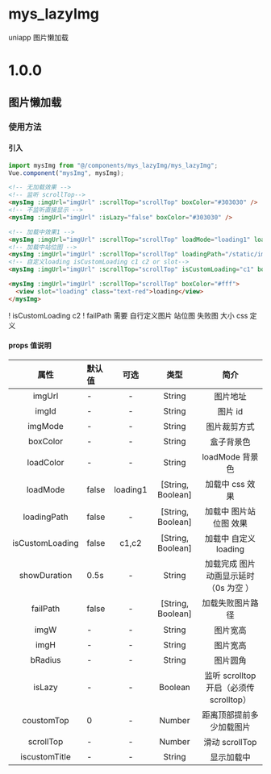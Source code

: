 # mys_lazyImg

uniapp 图片懒加载

# 1.0.0

## 图片懒加载

### 使用方法

#### 引入

```javascript
import mysImg from "@/components/mys_lazyImg/mys_lazyImg";
Vue.component("mysImg", mysImg);
```

```html
<!-- 无加载效果 -->
<!-- 监听 scrollTop-->
<mysImg :imgUrl="imgUrl" :scrollTop="scrollTop" boxColor="#303030" />
<!-- 不监听直接显示 -->
<mysImg :imgUrl="imgUrl" :isLazy="false" boxColor="#303030" />

<!-- 加载中效果1 -->
<mysImg :imgUrl="imgUrl" :scrollTop="scrollTop" loadMode="loading1" loadColor="red" />
<!-- 加载中站位图 -->
<mysImg :imgUrl="imgUrl" :scrollTop="scrollTop" loadingPath="/static/images/xxx.jpg" boxColor="red" />
<!-- 自定义loading isCustomLoading c1 c2 or slot-->
<mysImg :imgUrl="imgUrl" :scrollTop="scrollTop" isCustomLoading="c1" boxColor="red" />

<mysImg :imgUrl="imgUrl" :scrollTop="scrollTop" boxColor="#fff">
  <view slot="loading" class="text-red">loading</view>
</mysImg>
```

! isCustomLoading c2
! failPath
需要 自行定义图片
站位图 失败图 大小 css 定义

#### props 值说明

|      属性       | 默认值 |   可选   |       类型        |                  简介                   |
| :-------------: | :----- | :------: | :---------------: | :-------------------------------------: |
|     imgUrl      | -      |    -     |      String       |                图片地址                 |
|      imgId      | -      |    -     |      String       |                 图片 id                 |
|     imgMode     | -      |    -     |      String       |              图片裁剪方式               |
|    boxColor     | -      |    -     |      String       |               盒子背景色                |
|    loadColor    | -      |    -     |      String       |             loadMode 背景色             |
|    loadMode     | false  | loading1 | [String, Boolean] |             加载中 css 效果             |
|   loadingPath   | false  |    -     | [String, Boolean] |         加载中 图片站位图 效果          |
| isCustomLoading | false  |  c1,c2   | [String, Boolean] |          加载中 自定义 loading          |
|  showDuration   | 0.5s   |    -     |      String       |  加载完成 图片动画显示延时（0s 为空 ）  |
|    failPath     | false  |    -     | [String, Boolean] |            加载失败图片路径             |
|      imgW       | -      |    -     |      String       |                图片宽高                 |
|      imgH       | -      |    -     |      String       |                图片宽高                 |
|     bRadius     | -      |    -     |      String       |                图片圆角                 |
|     isLazy      | -      |    -     |      Boolean      | 监听 scrolltop 开启（必须传 scrolltop） |
|   coustomTop    | 0      |    -     |      Number       |        距离顶部提前多少加载图片         |
|    scrollTop    | -      |    -     |      Number       |             滑动 scrollTop              |
|  iscustomTitle  | -      |    -     |      String       |               显示加载中                |
